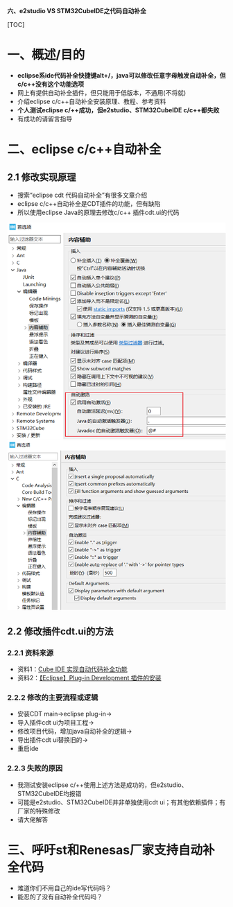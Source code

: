 **六、e2studio VS STM32CubeIDE之代码自动补全**

[TOC]

# 一、概述/目的
- **eclipse系ide代码补全快捷键alt+/，java可以修改任意字母触发自动补全，但c/c++没有这个功能选项**
- 网上有提供自动补全插件，但只能用于低版本，不通用(不将就)
- 介绍eclipse c/c++自动补全安装原理、教程、参考资料
- **个人测试eclipse c/++成功，但e2studio、STM32CubeIDE c/c++都失败**
- 有成功的请留言指导


# 二、eclipse c/c++自动补全

## 2.1 修改实现原理
- 搜索“eclipse cdt 代码自动补全”有很多文章介绍
- eclipse c/c++自动补全是CDT插件的功能，但有缺陷
- 所以使用eclipse Java的原理去修改c/c++ 插件cdt.ui的代码
  
![](./images/java.png)
![](./images/c%20c++.png)

## 2.2 修改插件cdt.ui的方法
### 2.2.1 资料来源
- 资料1：[Cube IDE 实现自动代码补全功能](https://blog.csdn.net/Wu_HuaJie/article/details/129213406)
- 资料2：[【Eclipse】Plug-in Development 插件的安装](https://blog.csdn.net/qq_39921135/article/details/133842682#:~:text=%E5%85%88%E6%8C%89%E8%B7%AF%E7%BA%BF%E6%89%BE%E5%88%B0%E9%9C%80%E8%A6%81%E7%9A%84%E9%A1%B5%E9%9D%A2%EF%BC%9Aeclipse%E2%80%93Window%E2%80%93Preferences%E2%80%93Java%E2%80%93Editor%E2%80%93Content%20Assist%20%E5%9C%A8Work%20with%E6%A1%86%E4%B8%AD%E8%BE%93%E5%85%A5%EF%BC%9A%20http%3A%2F%2Fdownload.eclipse.org%2Freleases%2F2019-06%20PS%EF%BC%9A%E5%90%8E%E9%9D%A2%E7%9A%842019-06%E6%98%AFeclipse%E5%8F%91%E8%A1%8C%E7%9A%84%E6%97%B6%E9%97%B4%20%E9%80%89%E6%8B%A9%EF%BC%9A%20General,%E4%B8%8B%E7%9A%84%20Eclipse%20Plug-in%20Develoment%20Environment%20%E7%82%B9%E5%87%BBnext-%3Efinish%E5%8D%B3%E5%8F%AF%E3%80%82%20%E6%AD%A4%E6%97%B6%E4%BE%BF%E5%8F%AF%E4%BB%A5%E5%9C%A8window-%3EShowView-%3EOther-%3EPlug-in%20Development-%3EPlug-ins%E6%89%BE%E5%88%B0%E9%80%89%E9%A1%B9%E3%80%82)
### 2.2.2 修改的主要流程或逻辑
- 安装CDT main->eclipse plug-in->
- 导入插件cdt ui为项目工程->
- 修改项目代码，增加java自动补全的逻辑->
- 导出插件cdt ui替换旧的->
- 重启ide
  
### 2.2.3 失败的原因
- 我测试安装eclipse c/++使用上述方法是成功的，但e2studio、STM32CubeIDE均报错
- 可能是e2studio、STM32CubeIDE并非单独使用cdt ui；有其他依赖插件；有厂家的特殊修改
- 请大佬解答
  
# 三、呼吁st和Renesas厂家支持自动补全代码
- 难道你们不用自己的ide写代码吗？
- 能忍的了没有自动补全代码吗？